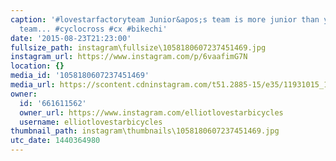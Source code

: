 ```yaml
---
caption: '#lovestarfactoryteam Junior&apos;s team is more junior than your junior
  team... #cyclocross #cx #bikechi'
date: '2015-08-23T21:23:00'
fullsize_path: instagram\fullsize\1058180607237451469.jpg
instagram_url: https://www.instagram.com/p/6vaafimG7N
location: {}
media_id: '1058180607237451469'
media_url: https://scontent.cdninstagram.com/t51.2885-15/e35/11931015_1483219431999444_1689079987_n.jpg?ig_cache_key=MTA1ODE4MDYwNzIzNzQ1MTQ2OQ%3D%3D.2
owner:
  id: '661611562'
  owner_url: https://www.instagram.com/elliotlovestarbicycles
  username: elliotlovestarbicycles
thumbnail_path: instagram\thumbnails\1058180607237451469.jpg
utc_date: 1440364980
---
```

